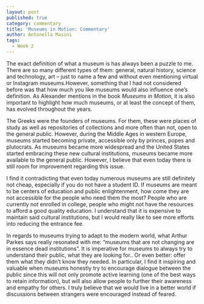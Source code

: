 ```yaml
---
layout: post
published: true
category: commentary
title: 'Museums in Motion: Commentary'
author: Antonella Masini
tags:
  - Week 2
---
```

The exact definition of what a museum is has always been a puzzle to me. There are so many different types of them: general, natural history, science and technology, art – just to name a few and without even mentioning virtual or Instagram museums.However, something that I had not considered before was that how much you like museums would also influence one’s definition. As Alexander mentions in the book _Museums in Motion_, it is also important to highlight how much museums, or at least the concept of them, has evolved throughout the years. 
 
The Greeks were the founders of museums. For them, these were places of study as well as repositories of collections and more often than not, open to the general public. However, during the Middle Ages in western Europe, museums started becoming private, accessible only by princes, popes and plutocrats. As museums became more widespread and the United States started embracing these new cultural institutions, museums became more available to the general public. However, I believe that even today there is still room for improvement regarding this issue. 
 
I find it contradicting that even today numerous museums are still definitely not cheap, especially if you do not have a student ID. If museums are meant to be centers of education and public enlightenment, how come they are not accessible for the people who need them the most? People who are currently not enrolled in college, people who might not have the resources to afford a good quality education. I understand that it is expensive to maintain said cultural institutions, but I would really like to see more efforts into reducing the entrance fee. 
 
In regards to museums trying to adapt to the modern world, what Arthur Parkes says really resonated with me: “museums that are not changing are in essence dead institutions”. It is imperative for museums to always try to understand their public, what they are looking for.. Or even better: offer them what they didn’t know they needed. In particular, I find it inspiring and valuable when museums honestly try to encourage dialogue between the public since this will not only promote active learning (one of the best ways to retain information), but will also allow people to further their awareness and empathy for others. I truly believe that we would live in a better world if discussions between strangers were encouraged instead of feared.
